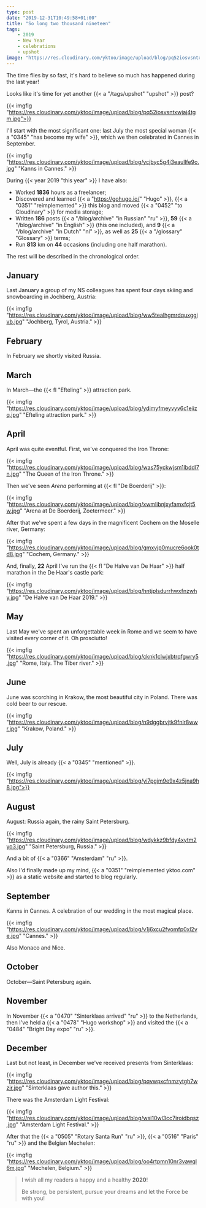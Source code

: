 ```yaml
---
type: post
date: "2019-12-31T10:49:58+01:00"
title: "So long two thousand nineteen"
tags:
    - 2019
    - New Year
    - celebrations
    - upshot
image: "https://res.cloudinary.com/yktoo/image/upload/blog/pq52iosvsntxwjaj4tgm.jpg"
---
```


The time flies by so fast, it's hard to believe so much has happened during the last year!

Looks like it's time for yet another {{< a "/tags/upshot" "upshot" >}} post?

<!--more-->

{{< imgfig "https://res.cloudinary.com/yktoo/image/upload/blog/pq52iosvsntxwjaj4tgm.jpg">}}

I'll start with the most significant one: last July the most special woman {{< a "0345" "has become my wife" >}}, which we then celebrated in Cannes in September.

{{< imgfig "https://res.cloudinary.com/yktoo/image/upload/blog/ycjbyc5g4j3eaullfe9o.jpg" "Kanns in Cannes." >}}

During {{< year 2019 "this year" >}} I have also:

* Worked **1836** hours as a freelancer;
* Discovered and learned {{< a "https://gohugo.io/" "Hugo" >}}, {{< a "0351" "reimplemented" >}} this blog and moved {{< a "0452" "to Cloudinary" >}} for media storage;
* Written **186** posts {{< a "/blog/archive" "in Russian" "ru" >}}, **59** {{< a "/blog/archive" "in English" >}} (this one included), and **9** {{< a "/blog/archive" "in Dutch" "nl" >}}, as well as **25** {{< a "/glossary" "Glossary" >}} terms;
* Run **813** km on **44** occasions (including one half marathon).

The rest will be described in the chronological order.

## January

Last January a group of my NS colleagues has spent four days skiing and snowboarding in Jochberg, Austria:

{{< imgfig "https://res.cloudinary.com/yktoo/image/upload/blog/ww5tealhgmrdquxggjvb.jpg" "Jochberg, Tyrol, Austria." >}}

## February

In February we shortly visited Russia.

## March

In March—the {{< fl "Efteling" >}} attraction park.

{{< imgfig "https://res.cloudinary.com/yktoo/image/upload/blog/ydimyfmeyvyv6c1eiizq.jpg" "Efteling attraction park." >}}

## April

April was quite eventful. First, we've conquered the Iron Throne:

{{< imgfig "https://res.cloudinary.com/yktoo/image/upload/blog/was75yckwjsm1lbddl7n.jpg" "The Queen of the Iron Throne." >}}

Then we've seen *Arena* performing at {{< fl "De Boerderij" >}}:

{{< imgfig "https://res.cloudinary.com/yktoo/image/upload/blog/xwmlibnjxyfamxfcjt5w.jpg" "Arena at De Boerderij, Zoetermeer." >}}

After that we've spent a few days in the magnificent Cochem on the Moselle river, Germany:

{{< imgfig "https://res.cloudinary.com/yktoo/image/upload/blog/gmxvjp0mucre6ook0td8.jpg" "Cochem, Germany." >}}

And, finally, **22** April I've run the {{< fl "De Halve van De Haar" >}} half marathon in the De Haar's castle park:

{{< imgfig "https://res.cloudinary.com/yktoo/image/upload/blog/hntjplsdurrhwxfnzwhy.jpg" "De Halve van De Haar 2019." >}}

## May

Last May we've spent an unforgettable week in Rome and we seem to have visited every corner of it. Oh prosciutto!

{{< imgfig "https://res.cloudinary.com/yktoo/image/upload/blog/cknk1clwjxbtrqfgwry5.jpg" "Rome, Italy. The Tiber river." >}}

## June

June was scorching in Krakow, the most beautiful city in Poland. There was cold beer to our rescue.

{{< imgfig "https://res.cloudinary.com/yktoo/image/upload/blog/n9dggbrvjtk9fnlr8wwr.jpg" "Krakow, Poland." >}}

## July

Well, July is already {{< a "0345" "mentioned" >}}.

{{< imgfig "https://res.cloudinary.com/yktoo/image/upload/blog/yi7pgjm9e9x4z5jna9h8.jpg">}}

## August

August: Russia again, the rainy Saint Petersburg.

{{< imgfig "https://res.cloudinary.com/yktoo/image/upload/blog/wdykkz9bfdy4xytm2yo3.jpg" "Saint Petersburg, Russia." >}}

And a bit of {{< a "0366" "Amsterdam" "ru" >}}.

Also I'd finally made up my mind, {{< a "0351" "reimplemented yktoo.com" >}} as a static website and started to blog regularly.

## September

Kanns in Cannes. A celebration of our wedding in the most magical place.

{{< imgfig "https://res.cloudinary.com/yktoo/image/upload/blog/v1j6xcu2fvomfp0xl2ve.jpg" "Cannes." >}}

Also Monaco and Nice.

## October

October—Saint Petersburg again.

## November

In November {{< a "0470" "Sinterklaas arrived" "ru" >}} to the Netherlands, then I've held a {{< a "0478" "Hugo workshop" >}} and visited the {{< a "0484" "Bright Day expo" "ru" >}}.

## December

Last but not least, in December we've received presents from Sinterklaas:

{{< imgfig "https://res.cloudinary.com/yktoo/image/upload/blog/pqvwpxcfnmzytgh7wzir.jpg" "Sinterklaas gave author this." >}}

There was the Amsterdam Light Festival:

{{< imgfig "https://res.cloudinary.com/yktoo/image/upload/blog/wsi10wl3cc7iroidbqsz.jpg" "Amsterdam Light Festival." >}}

After that the {{< a "0505" "Rotary Santa Run" "ru" >}}, {{< a "0516" "Paris" "ru" >}} and the Belgian Mechelen:

{{< imgfig "https://res.cloudinary.com/yktoo/image/upload/blog/oo4rtpmn10nr3vawql6m.jpg" "Mechelen, Belgium." >}}

> I wish all my readers a happy and a healthy **2020**!
>
> Be strong, be persistent, pursue your dreams and let the Force be with you!